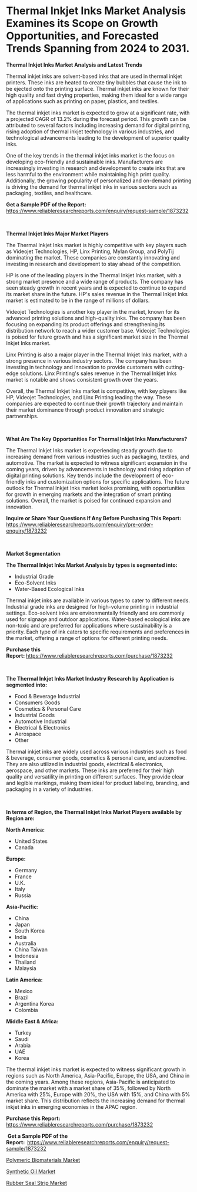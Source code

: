 <p><h1>Thermal Inkjet Inks Market Analysis Examines its Scope on Growth Opportunities, and Forecasted Trends Spanning from 2024 to 2031.</h1></p><p><strong>Thermal Inkjet Inks Market Analysis and Latest Trends</strong></p>
<p><p>Thermal inkjet inks are solvent-based inks that are used in thermal inkjet printers. These inks are heated to create tiny bubbles that cause the ink to be ejected onto the printing surface. Thermal inkjet inks are known for their high quality and fast drying properties, making them ideal for a wide range of applications such as printing on paper, plastics, and textiles.</p><p>The thermal inkjet inks market is expected to grow at a significant rate, with a projected CAGR of 13.2% during the forecast period. This growth can be attributed to several factors including increasing demand for digital printing, rising adoption of thermal inkjet technology in various industries, and technological advancements leading to the development of superior quality inks.</p><p>One of the key trends in the thermal inkjet inks market is the focus on developing eco-friendly and sustainable inks. Manufacturers are increasingly investing in research and development to create inks that are less harmful to the environment while maintaining high print quality. Additionally, the growing popularity of personalized and on-demand printing is driving the demand for thermal inkjet inks in various sectors such as packaging, textiles, and healthcare.</p></p>
<p><strong>Get a Sample PDF of the Report:&nbsp;</strong> <a href="https://www.reliableresearchreports.com/enquiry/request-sample/1873232">https://www.reliableresearchreports.com/enquiry/request-sample/1873232</a></p>
<p>&nbsp;</p>
<p><strong>Thermal Inkjet Inks Major Market Players</strong></p>
<p><p>The Thermal Inkjet Inks market is highly competitive with key players such as Videojet Technologies, HP, Linx Printing, Mylan Group, and PolyTij dominating the market. These companies are constantly innovating and investing in research and development to stay ahead of the competition.</p><p>HP is one of the leading players in the Thermal Inkjet Inks market, with a strong market presence and a wide range of products. The company has seen steady growth in recent years and is expected to continue to expand its market share in the future. HP's sales revenue in the Thermal Inkjet Inks market is estimated to be in the range of millions of dollars.</p><p>Videojet Technologies is another key player in the market, known for its advanced printing solutions and high-quality inks. The company has been focusing on expanding its product offerings and strengthening its distribution network to reach a wider customer base. Videojet Technologies is poised for future growth and has a significant market size in the Thermal Inkjet Inks market.</p><p>Linx Printing is also a major player in the Thermal Inkjet Inks market, with a strong presence in various industry sectors. The company has been investing in technology and innovation to provide customers with cutting-edge solutions. Linx Printing's sales revenue in the Thermal Inkjet Inks market is notable and shows consistent growth over the years.</p><p>Overall, the Thermal Inkjet Inks market is competitive, with key players like HP, Videojet Technologies, and Linx Printing leading the way. These companies are expected to continue their growth trajectory and maintain their market dominance through product innovation and strategic partnerships.</p></p>
<p>&nbsp;</p>
<p><strong>What Are The Key Opportunities For Thermal Inkjet Inks Manufacturers?</strong></p>
<p><p>The Thermal Inkjet Inks market is experiencing steady growth due to increasing demand from various industries such as packaging, textiles, and automotive. The market is expected to witness significant expansion in the coming years, driven by advancements in technology and rising adoption of digital printing solutions. Key trends include the development of eco-friendly inks and customization options for specific applications. The future outlook for Thermal Inkjet Inks market looks promising, with opportunities for growth in emerging markets and the integration of smart printing solutions. Overall, the market is poised for continued expansion and innovation.</p></p>
<p><strong>Inquire or Share Your Questions If Any Before Purchasing This Report:</strong> <a href="https://www.reliableresearchreports.com/enquiry/pre-order-enquiry/1873232">https://www.reliableresearchreports.com/enquiry/pre-order-enquiry/1873232</a></p>
<p>&nbsp;</p>
<p><strong>Market Segmentation</strong></p>
<p><strong>The Thermal Inkjet Inks Market Analysis by types is segmented into:</strong></p>
<p><ul><li>Industrial Grade</li><li>Eco-Solvent Inks</li><li>Water-Based Ecological Inks</li></ul></p>
<p><p>Thermal inkjet inks are available in various types to cater to different needs. Industrial grade inks are designed for high-volume printing in industrial settings. Eco-solvent inks are environmentally friendly and are commonly used for signage and outdoor applications. Water-based ecological inks are non-toxic and are preferred for applications where sustainability is a priority. Each type of ink caters to specific requirements and preferences in the market, offering a range of options for different printing needs.</p></p>
<p><strong>Purchase this Report:&nbsp;</strong><a href="https://www.reliableresearchreports.com/purchase/1873232">https://www.reliableresearchreports.com/purchase/1873232</a></p>
<p>&nbsp;</p>
<p><strong>The Thermal Inkjet Inks Market Industry Research by Application is segmented into:</strong></p>
<p><ul><li>Food & Beverage Industrial</li><li>Consumers Goods</li><li>Cosmetics & Personal Care</li><li>Industrial Goods</li><li>Automotive Industrial</li><li>Electrical & Electronics</li><li>Aerospace</li><li>Other</li></ul></p>
<p><p>Thermal inkjet inks are widely used across various industries such as food & beverage, consumer goods, cosmetics & personal care, and automotive. They are also utilized in industrial goods, electrical & electronics, aerospace, and other markets. These inks are preferred for their high quality and versatility in printing on different surfaces. They provide clear and legible markings, making them ideal for product labeling, branding, and packaging in a variety of industries.</p></p>
<p>&nbsp;</p>
<p><strong>In terms of Region, the Thermal Inkjet Inks Market Players available by Region are:</strong></p>
<p>
    <p> <strong> North America: </strong>
        <ul>
            <li>United States</li>
            <li>Canada</li>
        </ul>
        </p> 
    <p> <strong> Europe: </strong>
        <ul>
            <li>Germany</li>
            <li>France</li>
            <li>U.K.</li>
            <li>Italy</li>
            <li>Russia</li>
        </ul>
        </p> 
    <p> <strong> Asia-Pacific: </strong>
        <ul>
            <li>China</li>
            <li>Japan</li>
            <li>South Korea</li>
            <li>India</li>
            <li>Australia</li>
            <li>China Taiwan</li>
            <li>Indonesia</li>
            <li>Thailand</li>
            <li>Malaysia</li>
        </ul>
        </p> 
    <p> <strong> Latin America: </strong>
        <ul>
            <li>Mexico</li>
            <li>Brazil</li>
            <li>Argentina Korea</li>
            <li>Colombia</li>
        </ul>
        </p> 
    <p> <strong> Middle East & Africa: </strong>
        <ul>
            <li>Turkey</li>
            <li>Saudi</li>
            <li>Arabia</li>
            <li>UAE</li>
            <li>Korea</li>
        </ul>
    </p>
    </p>
<p><p>The thermal inkjet inks market is expected to witness significant growth in regions such as North America, Asia-Pacific, Europe, the USA, and China in the coming years. Among these regions, Asia-Pacific is anticipated to dominate the market with a market share of 35%, followed by North America with 25%, Europe with 20%, the USA with 15%, and China with 5% market share. This distribution reflects the increasing demand for thermal inkjet inks in emerging economies in the APAC region.</p></p>
<p><strong>Purchase this Report: </strong><a href="https://www.reliableresearchreports.com/purchase/1873232">https://www.reliableresearchreports.com/purchase/1873232</a></p>
<p>&nbsp;<strong>Get a Sample PDF of the Report:&nbsp;&nbsp;</strong><a href="https://www.reliableresearchreports.com/enquiry/request-sample/1873232">https://www.reliableresearchreports.com/enquiry/request-sample/1873232</a></p>
<p><strong></strong></p>
<p><p><a href="https://github.com/shotows/Market-Research-Report-List-1/blob/main/polymeric-biomaterials-market.md">Polymeric Biomaterials Market</a></p><p><a href="https://github.com/angelajermaine/Market-Research-Report-List-2/blob/main/synthetic-oil-market.md">Synthetic Oil Market</a></p><p><a href="https://github.com/beatblasta/Market-Research-Report-List-2/blob/main/rubber-seal-strip-market.md">Rubber Seal Strip Market</a></p></p>